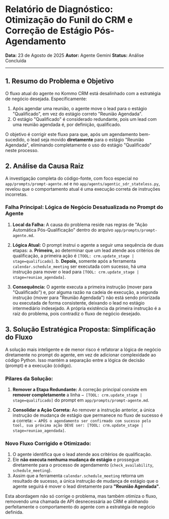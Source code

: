 # Relatório de Diagnóstico: Otimização do Funil do CRM e Correção de Estágio Pós-Agendamento

**Data:** 23 de Agosto de 2025
**Autor:** Agente Gemini
**Status:** Análise Concluída

---

## 1. Resumo do Problema e Objetivo

O fluxo atual do agente no Kommo CRM está desalinhado com a estratégia de negócio desejada. Especificamente:
1.  Após agendar uma reunião, o agente move o lead para o estágio "Qualificado", em vez do estágio correto "Reunião Agendada".
2.  O estágio "Qualificado" é considerado redundante, pois um lead com uma reunião agendada é, por definição, qualificado.

O objetivo é corrigir este fluxo para que, após um agendamento bem-sucedido, o lead seja movido **diretamente** para o estágio "Reunião Agendada", eliminando completamente o uso do estágio "Qualificado" neste processo.

## 2. Análise da Causa Raiz

A investigação completa do código-fonte, com foco especial no `app/prompts/prompt-agente.md` e no `app/agents/agentic_sdr_stateless.py`, revelou que o comportamento atual é uma execução correta de instruções incorretas.

### Falha Principal: Lógica de Negócio Desatualizada no Prompt do Agente

1.  **Local da Falha:** A causa do problema reside nas regras de "Ação Automática Pós-Qualificação" dentro do arquivo `app/prompts/prompt-agente.md`.

2.  **Lógica Atual:** O prompt instrui o agente a seguir uma sequência de duas etapas:
    a. **Primeiro,** ao determinar que um lead atende aos critérios de qualificação, a primeira ação é `[TOOL: crm.update_stage | stage=qualificado]`.
    b. **Depois,** somente após a ferramenta `calendar.schedule_meeting` ser executada com sucesso, há uma instrução para mover o lead para `[TOOL: crm.update_stage | stage=reuniao_agendada]`.

3.  **Consequência:** O agente executa a primeira instrução (mover para "Qualificado") e, por alguma razão na cadeia de execução, a segunda instrução (mover para "Reunião Agendada") não está sendo priorizada ou executada de forma consistente, deixando o lead no estágio intermediário indesejado. A própria existência da primeira instrução é a raiz do problema, pois contradiz o fluxo de negócio desejado.

## 3. Solução Estratégica Proposta: Simplificação do Fluxo

A solução mais inteligente e de menor risco é refatorar a lógica de negócio diretamente no prompt do agente, em vez de adicionar complexidade ao código Python. Isso mantém a separação entre a lógica de decisão (prompt) e a execução (código).

### Pilares da Solução:

1.  **Remover a Etapa Redundante:** A correção principal consiste em **remover completamente** a linha `→ [TOOL: crm.update_stage | stage=qualificado]` do prompt em `app/prompts/prompt-agente.md`.

2.  **Consolidar a Ação Correta:** Ao remover a instrução anterior, a única instrução de mudança de estágio que permanece no fluxo de sucesso é a correta: `→ APÓS o agendamento ser confirmado com sucesso pelo tool, sua próxima ação DEVE ser: [TOOL: crm.update_stage | stage=reuniao_agendada]`.

### Novo Fluxo Corrigido e Otimizado:

1.  O agente identifica que o lead atende aos critérios de qualificação.
2.  Ele **não executa nenhuma mudança de estágio** e prossegue diretamente para o processo de agendamento (`check_availability`, `schedule_meeting`).
3.  Assim que a ferramenta `calendar.schedule_meeting` retorna um resultado de sucesso, a única instrução de mudança de estágio que o agente seguirá é mover o lead diretamente para **"Reunião Agendada"**.

Esta abordagem não só corrige o problema, mas também otimiza o fluxo, removendo uma chamada de API desnecessária ao CRM e alinhando perfeitamente o comportamento do agente com a estratégia de negócio definida.